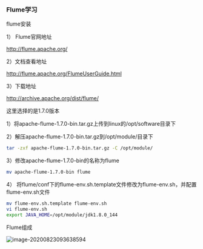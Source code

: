 ### Flume学习



flume安装

1） Flume官网地址

http://flume.apache.org/

2）文档查看地址

http://flume.apache.org/FlumeUserGuide.html

3）下载地址

http://archive.apache.org/dist/flume/

这里选择的是1.7.0版本

1）将apache-flume-1.7.0-bin.tar.gz上传到linux的/opt/software目录下

2）解压apache-flume-1.7.0-bin.tar.gz到/opt/module/目录下

```sh
tar -zxf apache-flume-1.7.0-bin.tar.gz -C /opt/module/
```

3）修改apache-flume-1.7.0-bin的名称为flume
```sh
mv apache-flume-1.7.0-bin flume
```
4） 将flume/conf下的flume-env.sh.template文件修改为flume-env.sh，并配置flume-env.sh文件
```sh
mv flume-env.sh.template flume-env.sh
vi flume-env.sh
export JAVA_HOME=/opt/module/jdk1.8.0_144
```

Flume组成

![image-20200823093638594](D:\MarkDown\BigData\img\image-20200823093638594.png)